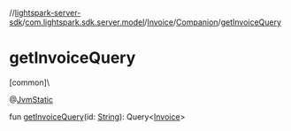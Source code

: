 //[lightspark-server-sdk](../../../../index.md)/[com.lightspark.sdk.server.model](../../index.md)/[Invoice](../index.md)/[Companion](index.md)/[getInvoiceQuery](get-invoice-query.md)

# getInvoiceQuery

[common]\

@[JvmStatic](https://kotlinlang.org/api/latest/jvm/stdlib/kotlin.jvm/-jvm-static/index.html)

fun [getInvoiceQuery](get-invoice-query.md)(id: [String](https://kotlinlang.org/api/latest/jvm/stdlib/kotlin/-string/index.html)): Query&lt;[Invoice](../index.md)&gt;

